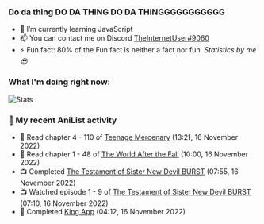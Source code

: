 ### Do da thing DO DA THING DO DA THINGGGGGGGGGGG

<!-- **TheInternetUser0/TheInternetUser0** is a ✨ _special_ ✨ repository because its `README.md` (this file) appears on your GitHub profile. -->


- 🌱 I’m currently learning JavaScript
- 📫 You can contact me on Discord [TheInternetUser#9060](https://discord.com/users/534117072796385300)
- ⚡ Fun fact: 80% of the Fun fact is neither a fact nor fun. _Statistics by me 😎_

### What I'm doing right now:
![Stats](https://discord.c99.nl/widget/theme-3/534117072796385300.png)

### 🌸 My recent AniList activity

<!-- ANILIST_ACTIVITY:start -->

-   📖 Read chapter 4 - 110 of [Teenage Mercenary](https://anilist.co/manga/126297) (13:21, 16 November 2022)
-   📖 Read chapter 1 - 48 of [The World After the Fall](https://anilist.co/manga/144957) (10:00, 16 November 2022)
-   📺 Completed [The Testament of Sister New Devil BURST](https://anilist.co/anime/21110) (07:55, 16 November 2022)
-   📺 Watched episode 1 - 9 of [The Testament of Sister New Devil BURST](https://anilist.co/anime/21110) (07:10, 16 November 2022)
-   📖 Completed [King App](https://anilist.co/manga/93058) (04:12, 16 November 2022)

<!-- ANILIST_ACTIVITY:end -->
